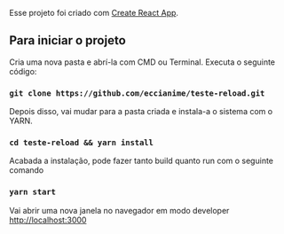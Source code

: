 Esse projeto foi criado com [Create React App](https://github.com/facebook/create-react-app).

## Para iniciar o projeto

Cria uma nova pasta e abrí-la com CMD ou Terminal. Executa o seguinte código:

### `git clone https://github.com/eccianime/teste-reload.git`

Depois disso, vai mudar para a pasta criada e instala-a o sistema com o YARN.

### `cd teste-reload && yarn install`

Acabada a instalação, pode fazer tanto build quanto run com o seguinte comando

### `yarn start`

Vai abrir uma nova janela no navegador em modo developer [http://localhost:3000](http://localhost:3000)